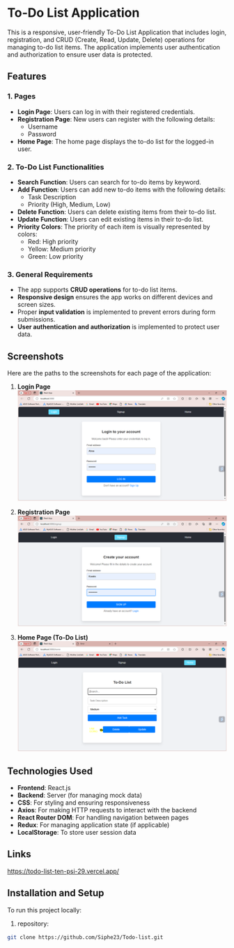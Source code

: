# To-Do List Application

This is a responsive, user-friendly To-Do List Application that includes login, registration, and CRUD (Create, Read, Update, Delete) operations for managing to-do list items. The application implements user authentication and authorization to ensure user data is protected.

## Features

### 1. Pages
- **Login Page**: Users can log in with their registered credentials.
- **Registration Page**: New users can register with the following details:
  - Username
  - Password
- **Home Page**: The home page displays the to-do list for the logged-in user.

### 2. To-Do List Functionalities
- **Search Function**: Users can search for to-do items by keyword.
- **Add Function**: Users can add new to-do items with the following details:
  - Task Description
  - Priority (High, Medium, Low)
- **Delete Function**: Users can delete existing items from their to-do list.
- **Update Function**: Users can edit existing items in their to-do list.
- **Priority Colors**: The priority of each item is visually represented by colors:
  - Red: High priority
  - Yellow: Medium priority
  - Green: Low priority

### 3. General Requirements
- The app supports **CRUD operations** for to-do list items.
- **Responsive design** ensures the app works on different devices and screen sizes.
- Proper **input validation** is implemented to prevent errors during form submissions.
- **User authentication and authorization** is implemented to protect user data.

## Screenshots

Here are the paths to the screenshots for each page of the application:

1. **Login Page**
   ![Login Page](./src/screenshots/login.png)

2. **Registration Page**
   ![Registration Page](./src/screenshots/sigup.png)

3. **Home Page (To-Do List)**
   ![Home Page](./src/screenshots/HOME.png)

## Technologies Used

- **Frontend**: React.js
- **Backend**:  Server (for managing mock data)
- **CSS**: For styling and ensuring responsiveness
- **Axios**: For making HTTP requests to interact with the backend
- **React Router DOM**: For handling navigation between pages
- **Redux**: For managing application state (if applicable)
- **LocalStorage**: To store user session data

## Links
https://todo-list-ten-psi-29.vercel.app/


## Installation and Setup

To run this project locally:

1.  repository:
   ```bash
   git clone https://github.com/Siphe23/Todo-list.git
